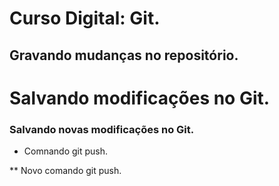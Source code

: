 # Curso Digital: Git.

## Gravando mudanças no repositório.

# Salvando modificações no Git.

### Salvando novas modificações no Git.

* Comnando git push.

** Novo comando git push.
